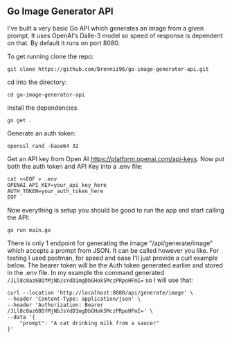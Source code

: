 ## Go Image Generator API

I've built a very basic Go API which generates an image from a given prompt. It uses OpenAI's Dalle-3 model so speed of response is dependent on that. By default it runs on port 8080.

To get running clone the repo: 
```
git clone https://github.com/Brennii96/go-image-generator-api.git
```
cd into the directory:
```
cd go-image-generator-api
```
Install the dependencies
```
go get .
```
Generate an auth token:
```
openssl rand -base64 32
```

Get an API key from Open AI https://platform.openai.com/api-keys.
Now put both the auth token and API Key into a .env file:
```
cat <<EOF > .env
OPENAI_API_KEY=your_api_key_here
AUTH_TOKEN=your_auth_token_here
EOF
```
Now everything is setup you should be good to run the app and start calling the API:
```
go run main.go
```

There is only 1 endpoint for generating the image "/api/generate/image" which accepts a prompt from JSON. 
It can be called however you like. For testing I used postman, for speed and ease I'll just provide a curl example below. The bearer token will be the Auth token generated earlier and stored in the .env file. In my example the command generated `/JLl8c0az6BOfMjNbJsYdD1mgDbGHokSMczPRpoHFmI=` so I will use that:
```
curl --location 'http://localhost:8080/api/generate/image' \
--header 'Content-Type: application/json' \
--header 'Authorization: Bearer /JLl8c0az6BOfMjNbJsYdD1mgDbGHokSMczPRpoHFmI=' \
--data '{
    "prompt": "A cat drinking milk from a saucer"
}'
```
